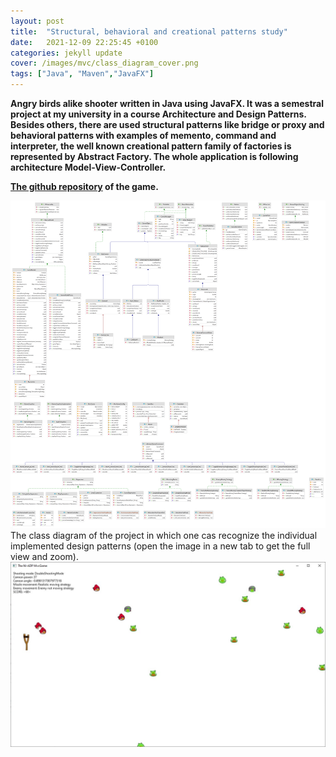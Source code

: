 ```yaml
---
layout: post
title:  "Structural, behavioral and creational patterns study"
date:   2021-12-09 22:25:45 +0100
categories: jekyll update
cover: /images/mvc/class_diagram_cover.png
tags: ["Java", "Maven","JavaFX"]
---
```


**Angry birds alike shooter written in Java using JavaFX. It was a semestral project at my university in a course Architecture and Design Patterns. Besides others, there are used structural patterns like bridge or proxy and behavioral patterns with examples of memento, command and interpreter, the well known creational pattern family of factories is represented by Abstract Factory. The whole application is following architecture Model-View-Controller.**

**[The github repository](https://github.com/PavelKriz/mvc_adp) of the game.**

![In game image](/images/mvc/adp_semestralka.png "Class diagram")
The class diagram of the project in which one cas recognize the individual implemented design patterns (open the image in a new tab to get the full view and zoom). 
![In game image](/images/mvc/mvc2.jpg "In game image")